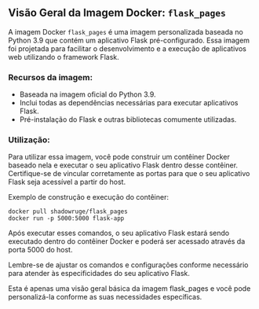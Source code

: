 ## Visão Geral da Imagem Docker: `flask_pages`

A imagem Docker `flask_pages` é uma imagem personalizada baseada no Python 3.9 que contém um aplicativo Flask pré-configurado. Essa imagem foi projetada para facilitar o desenvolvimento e a execução de aplicativos web utilizando o framework Flask.

### Recursos da imagem:

- Baseada na imagem oficial do Python 3.9.
- Inclui todas as dependências necessárias para executar aplicativos Flask.
- Pré-instalação do Flask e outras bibliotecas comumente utilizadas.

### Utilização:

Para utilizar essa imagem, você pode construir um contêiner Docker baseado nela e executar o seu aplicativo Flask dentro desse contêiner. Certifique-se de vincular corretamente as portas para que o seu aplicativo Flask seja acessível a partir do host.

Exemplo de construção e execução do contêiner:

```shell
docker pull shadowruge/flask_pages
docker run -p 5000:5000 flask-app
```

Após executar esses comandos, o seu aplicativo Flask estará sendo executado dentro do contêiner Docker e poderá ser acessado através da porta 5000 do host.

Lembre-se de ajustar os comandos e configurações conforme necessário para atender às especificidades do seu aplicativo Flask.

Esta é apenas uma visão geral básica da imagem flask_pages e você pode personalizá-la conforme as suas necessidades específicas.

